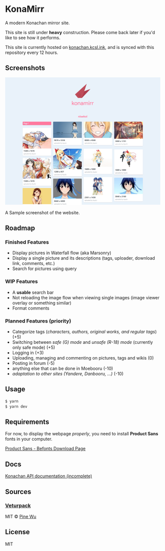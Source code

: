 # KonaMirr

A modern Konachan mirror site.

This site is still under **heavy** construction. Please come back later if you'd 
like to see how it performs.

This site is currently hosted on [konachan.kcsl.ink](http://konachan.kcsl.ink),
and is synced with this repository every 12 hours.

## Screenshots

![](docs/res/scn_upperhalf.png)

A Sample screenshot of the website.

## Roadmap

### Finished Features

- Display pictures in Waterfall flow (aka Marsonry)
- Display a single picture and its descriptions (tags, uploader, download link, 
  comments, etc.)
- Search for pictures using query

### WIP Features

- A **usable** search bar 
- Not reloading the image flow when viewing single images (image viewer overlay 
  or something similar)
- Format comments

### Planned Features (priority)

- Categorize tags (*characters, authors, original works, and regular tags*) (+5)
- Switching between *safe (G) mode* and *unsafe (R-18) mode* (currently only 
  safe mode) (+5)
- Logging in (+3)
- Uploading, managing and commenting on pictures, tags and wikis (0)
- Posting in forum (-5)
- anything else that can be done in Moebooru (-10)
- *adaptation to other sites (Yandere, Danbooru, ...)* (-10)

## Usage

```bash
$ yarn
$ yarn dev
```

## Requirements

For now, to display the webpage *properly*, you need to install **Product Sans**
fonts in your computer.

[Product Sans - Befonts Download Page](https://befonts.com/download/product-sans)

## Docs

[Konachan API documentation (incomplete)](docs/konachan_api.md)

## Sources

### [Veturpack](https://github.com/octref/veturpack)

MIT © [Pine Wu](https://github.com/octref)

## License

MIT 
